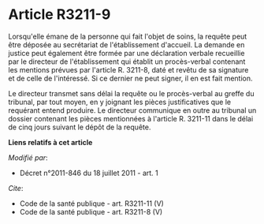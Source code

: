 # Article R3211-9

Lorsqu'elle émane de la personne qui fait l'objet de soins, la requête peut être déposée au secrétariat de l'établissement
d'accueil. La demande en justice peut également être formée par une déclaration verbale recueillie par le directeur de
l'établissement qui établit un procès-verbal contenant les mentions prévues par l'article R. 3211-8, daté et revêtu de sa
signature et de celle de l'intéressé. Si ce dernier ne peut signer, il en est fait mention. 

Le directeur transmet sans délai la requête ou le procès-verbal au greffe du tribunal, par tout moyen, en y joignant les
pièces justificatives que le requérant entend produire. Le directeur communique en outre au tribunal un dossier contenant les
pièces mentionnées à l'article R. 3211-11 dans le délai de cinq jours suivant le dépôt de la requête.

**Liens relatifs à cet article**

_Modifié par_:

  - Décret n°2011-846 du 18 juillet 2011 - art. 1

_Cite_:

  - Code de la santé publique - art. R3211-11 (V)
  - Code de la santé publique - art. R3211-8 (V)

